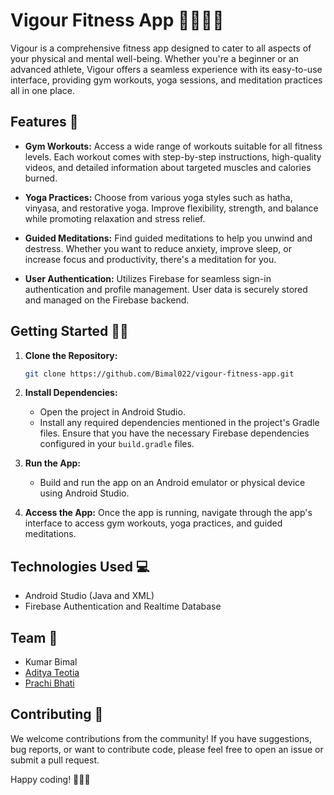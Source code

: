 # Vigour Fitness App 💪🧘‍♂️🧠

Vigour is a comprehensive fitness app designed to cater to all aspects of your physical and mental well-being. Whether you're a beginner or an advanced athlete, Vigour offers a seamless experience with its easy-to-use interface, providing gym workouts, yoga sessions, and meditation practices all in one place.

## Features 🚀

- **Gym Workouts:** Access a wide range of workouts suitable for all fitness levels. Each workout comes with step-by-step instructions, high-quality videos, and detailed information about targeted muscles and calories burned.
  
- **Yoga Practices:** Choose from various yoga styles such as hatha, vinyasa, and restorative yoga. Improve flexibility, strength, and balance while promoting relaxation and stress relief.

- **Guided Meditations:** Find guided meditations to help you unwind and destress. Whether you want to reduce anxiety, improve sleep, or increase focus and productivity, there's a meditation for you.

- **User Authentication:** Utilizes Firebase for seamless sign-in authentication and profile management. User data is securely stored and managed on the Firebase backend.

## Getting Started 🏃‍♀️

1. **Clone the Repository:**
    ```bash
    git clone https://github.com/Bimal022/vigour-fitness-app.git
    ```

2. **Install Dependencies:**
    - Open the project in Android Studio.
    - Install any required dependencies mentioned in the project's Gradle files. Ensure that you have the necessary Firebase dependencies configured in your `build.gradle` files.

3. **Run the App:**
    - Build and run the app on an Android emulator or physical device using Android Studio.

4. **Access the App:** Once the app is running, navigate through the app's interface to access gym workouts, yoga practices, and guided meditations.

## Technologies Used 💻

- Android Studio (Java and XML)
- Firebase Authentication and Realtime Database

## Team 👥

- Kumar Bimal
- [Aditya Teotia](https://github.com/teotiaaditya)
- [Prachi Bhati](https://github.com/prachi0701)

## Contributing 🤝

We welcome contributions from the community! If you have suggestions, bug reports, or want to contribute code, please feel free to open an issue or submit a pull request.

Happy coding! 🏋️‍♂️✨
